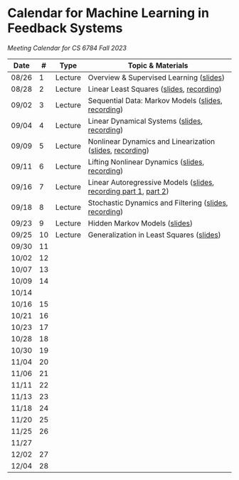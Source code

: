 # Calendar for Machine Learning in Feedback Systems
*Meeting Calendar for CS 6784 Fall 2023*

| Date | # | Type | Topic & Materials |
| --- | --- | --- | --- |
| 08/26 | 1 | Lecture | Overview & Supervised Learning ([slides](https://slides.com/sarahdean-2/01-overview-ml-in-feedback-sys-f25)) |
| 08/28 | 2 | Lecture | Linear Least Squares ([slides](https://slides.com/sarahdean-2/02-supervised-learning-least-squares-ml-in-feedback-sys-f25), [recording](https://vod.video.cornell.edu/media/Lecture+2%3A+Least+Squares+%28ML+In+Feedback+Sys+F25%29/1_4hv15ez1)) |
| 09/02 | 3 | Lecture | Sequential Data: Markov Models ([slides](https://slides.com/sarahdean-2/03-sequential-data-markov-models-f25), [recording](https://vod.video.cornell.edu/media/Lecture+3%3A+Markov+Models+%28ML+In+Feedback+Sys+F25%29/1_sotmjfhf)) |
| 09/04 | 4 | Lecture | Linear Dynamical Systems ([slides](https://slides.com/sarahdean-2/04-linear-dynamics-ml-feedback-sys-f25), [recording](https://vod.video.cornell.edu/media/Lecture+3%3A+Linear+Dynamics+Models+%28ML+in+Feedback+Sys+F25%29/1_kgnawf0m)) |
| 09/09 | 5 | Lecture | Nonlinear Dynamics and Linearization ([slides](https://slides.com/sarahdean-2/05-nonlin-dynamics-ml-feedback-sys-f25), [recording](https://vod.video.cornell.edu/media/+Lecture+4%3A+Linearizing+Nonlinear+Dynamics+%28ML+in+Feedback+Sys+F25%29+/1_4key265f)) | 
| 09/11 | 6 | Lecture | Lifting Nonlinear Dynamics ([slides](https://slides.com/sarahdean-2/06-nonlin-dynamics-koopman-ml-feedback-sys-f25/), [recording](https://vod.video.cornell.edu/media/Lecture+6%3A+Lifting+Nonlinear+Dynamics+%28ML+in+Feedback+Sys+F25%29/1_1mpfxjzv)) |
| 09/16 | 7 | Lecture | Linear Autoregressive Models ([slides](https://slides.com/sarahdean-2/07-linear-autoregressive-ml-in-feedback-sys-f25), [recording part 1](https://vod.video.cornell.edu/media/+Lecture+7+part+1%3A+Linear+Autoregressive+Models+%28ML+in+Feedback+Sys+F25%29+/1_n3qb43zt), [part 2](https://vod.video.cornell.edu/media/%20Lecture%207%20part%202%3A%20Linear%20Autoregressive%20Models%20(ML%20in%20Feedback%20Sys%20F25)%20/1_fx1m5c22)) |
| 09/18 | 8 | Lecture | Stochastic Dynamics and Filtering ([slides](https://slides.com/sarahdean-2/08-state-estimation-ml-in-feedback-sys-f25), [recording](https://vod.video.cornell.edu/media/+Lecture+8%3A+Stochastic+Dynamics+and+Filtering+%28ML+in+Feedback+Sys+F25%29+/1_8j994nir)) |
| 09/23 | 9 | Lecture | Hidden Markov Models ([slides](https://slides.com/sarahdean-2/09-hidden-markov-ml-in-feedback-sys-f25)) |
| 09/25 | 10 | Lecture | Generalization in Least Squares ([slides](https://slides.com/sarahdean-2/10-generalization-ml-in-feedback-sys-f25)) |
| 09/30 | 11 |  |  |
| 10/02 | 12 |  |  |
| 10/07 | 13 |  |  |
| 10/09 | 14 |  |  |
| 10/14 |  |  |  |
| 10/16 | 15 |  |  |
| 10/21 | 16 |  |  |
| 10/23 | 17 |  |  |
| 10/28 | 18 |  |  |
| 10/30 | 19 |  |  |
| 11/04 | 20 |  |  |
| 11/06 | 21 |  |  |
| 11/11 | 22 |  |  |
| 11/13 | 23 |  |  |
| 11/18 | 24 |  |  |
| 11/20 | 25 |  |  |
| 11/25 | 26 |  |  |
| 11/27 |  |  |  |
| 12/02 | 27 |  |  |
| 12/04 | 28 |  |  |
